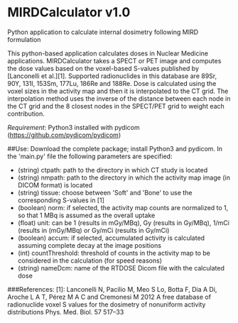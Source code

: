 # MIRDCalculator v1.0
Python application to calculate internal dosimetry following MIRD formulation

This python-based application calculates doses in Nuclear Medicine applications.
MIRDCalculator takes a SPECT or PET image and computes the dose values based on the voxel-based S-values published by [Lanconelli et al.][1].
Supported radionuclides in this database are 89Sr, 90Y, 131I, 153Sm, 177Lu, 186Re and 188Re.
Dose is calculated using the voxel sizes in the activity map and then it is interpolated to the CT grid.
The interpolation method uses the inverse of the distance between each node in the CT grid and the 8 closest nodes in the SPECT/PET grid to weight each contribution.

*Requirement*: Python3 installed with pydicom (https://github.com/pydicom/pydicom)

##Use:
Download the complete package; install Python3 and pydicom. 
In the 'main.py' file the following parameters are specified:
* (string) ctpath: path to the directory in which CT study is located
* (string) nmpath: path to the directory in which the activity map image (in DICOM format) is located
* (string) tissue: choose between 'Soft' and 'Bone' to use the corresponding S-values in [1]
* (boolean) norm: if selected, the activity map counts are normalized to 1, so that 1 MBq is assumed as the overall uptake
* (float) unit: can be 1 (results in mGy/MBq), Gy (results in Gy/MBq), 1/mCi (results in (mGy/MBq) or Gy/mCi (results in Gy/mCi)
* (boolean) accum: if selected, accumulated activity is calculated assuming complete decay at the image positions
* (int) countThreshold: threshold of counts in the activity map to be considered in the calculation (for speed reasons)
* (string) nameDcm: name of the RTDOSE Dicom file with the calculated dose

###References:
[1]: Lanconelli N, Pacilio M, Meo S Lo, Botta F, Dia A Di, Aroche L A T, Pérez M A C and Cremonesi M 2012 A free database of radionuclide voxel S values for the dosimetry of nonuniform activity distributions Phys. Med. Biol. 57 517–33
